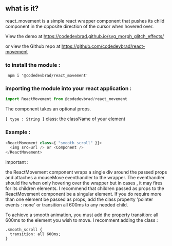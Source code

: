 ## what is it?
react_movement is a simple react wrapper component that pushes its child component in the opposite
direction of the cursor when hovered over.

View the demo at https://codedevbrad.github.io/svg_morph_glitch_effects/

or view the Github repo at https://github.com/codedevbrad/react-movement


### to install the module :
` npm i '@codedevbrad/react_movement'`


### importing the module into your react application :

```javascript
import ReactMovement from @codedevbrad/react_movement
```

The component takes an optional props.

   `[ type : String ]`
   class: the className of your element


### Example :

```javascript
<ReactMovement class={ "smooth_scroll" }}>
  <img src=url /> or <Component />
</ReactMovement>
```
important :

the ReactMovement component wraps a single div around the passed props and attaches a mouseMove eventhandler to the wrapper.
The eventhandler should fire when only hovering over the wrapper but in cases , it may fires for its children elements.
I recommend that children passed as props to the ReactMovement component be a singular element. If you do require more than one element be passed as props, add the class property 'pointer events : none' or transition all 600ms to any needed child.

To achieve a smooth animation, you must add the property transition: all 600ms to the element you wish to move.
I recomment adding the class :

  ```
  .smooth_scroll {
    transition: all 600ms;
  }
  ```
